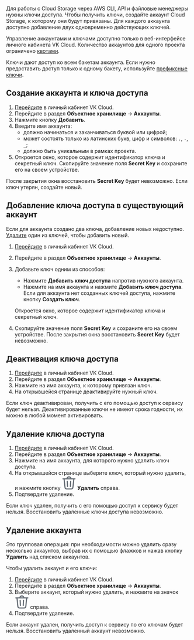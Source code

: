 Для работы с Cloud Storage через AWS CLI, API и файловые менеджеры нужны ключи доступа. Чтобы получить ключи, создайте аккаунт Cloud Storage, к которому они будут привязаны. Для каждого аккаунта доступно добавление двух одновременно действующих ключей.

Управление аккаунтами и ключами доступно только в веб-интерфейсе личного кабинета VK Cloud. Количество аккаунтов для одного проекта ограничено [квотами](/ru/base/account/concepts/quotasandlimits#cloud_storage_61a20957).

<warn>

Ключи дают доступ ко всем бакетам аккаунта. Если нужно предоставить доступ только к одному бакету, используйте [префиксные ключи](../../../references#prefiksnye_klyuchi).

</warn>

## Создание аккаунта и ключа доступа

1. [Перейдите](https://msk.cloud.vk.com/app/) в личный кабинет VK Cloud.
1. Перейдите в раздел **Объектное хранилище** → **Аккаунты**.
1. Нажмите кнопку **Добавить**.
1. Введите имя аккаунта:
    - должно начинаться и заканчиваться буквой или цифрой;
    - может состоять только из латинских букв, цифр и символов: `.`, `-`, `_`;
    - должно быть уникальным в рамках проекта.
1. Откроется окно, которое содержит идентификатор ключа и секретный ключ. Скопируйте значение поля **Secret Key** и сохраните его на своем устройстве.

<warn>

После закрытия окна восстановить **Secret Key** будет невозможно. Если ключ утерян, создайте новый.

</warn>

## Добавление ключа доступа в существующий аккаунт

Если для аккаунта создано два ключа, добавление новых недоступно. [Удалите](../access-keys#udalenie_klyucha_dostupa) один из ключей, чтобы добавить новый.

1. [Перейдите](https://msk.cloud.vk.com/app/) в личный кабинет VK Cloud.
1. Перейдите в раздел **Объектное хранилище** → **Аккаунты**.
1. Добавьте ключ одним из способов:

    - Нажмите **Добавить ключ доступа** напротив нужного аккаунта.
    - Нажмите на имя аккаунта и нажмите **Добавить ключ доступа**. Если для аккаунта нет созданных ключей доступа, нажмите кнопку **Создать ключ**.

    Откроется окно, которое содержит идентификатор ключа и секретный ключ.
1. Скопируйте значение поля **Secret Key** и сохраните его на своем устройстве. После закрытия окна восстановить **Secret Key** будет невозможно.

## Деактивация ключа доступа

1. [Перейдите](https://msk.cloud.vk.com/app/) в личный кабинет VK Cloud.
1. Перейдите в раздел **Объектное хранилище** → **Аккаунты**.
1. Нажмите на имя аккаунта, к которому привязан ключ.
1. На открывшейся странице деактивируйте нужный ключ.

Если ключ деактивирован, получить с его помощью доступ к сервису будет нельзя. Деактивированные ключи не имеют срока годности, их можно в любой момент активировать.

## Удаление ключа доступа

1. [Перейдите](https://msk.cloud.vk.com/app/) в личный кабинет VK Cloud.
1. Перейдите в раздел **Объектное хранилище** → **Аккаунты**.
1. Нажмите на имя аккаунта, для которого нужно удалить ключ доступа.
1. На открывшейся странице выберите ключ, который нужно удалить, и нажмите кнопку ![Удалить](./assets/delete-icon.svg "inline") **Удалить** справа.
1. Подтвердите удаление.

Если ключ удален, получить с его помощью доступ к сервису будет нельзя. Восстановить удаленные ключи доступа невозможно.

## Удаление аккаунта

Это групповая операция: при необходимости можно удалить сразу несколько аккаунтов, выбрав их с помощью флажков и нажав кнопку **Удалить** над списком аккаунтов.

Чтобы удалить аккаунт и его ключи:

1. [Перейдите](https://msk.cloud.vk.com/app/) в личный кабинет VK Cloud.
1. Перейдите в раздел **Объектное хранилище** → **Аккаунты**.
1. Выберите аккаунт, который нужно удалить, и нажмите на значок ![Удалить](./assets/delete-icon.svg "inline") справа.
1. Подтвердите удаление.

Если аккаунт удален, получить доступ к сервису по его ключам будет нельзя. Восстановить удаленный аккаунт невозможно.
